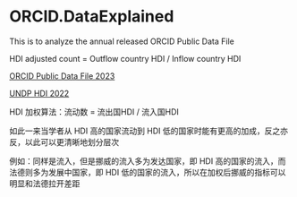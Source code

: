 # ORCID.DataExplained

This is to analyze the annual released ORCID Public Data File

HDI adjusted count = Outflow country HDI / Inflow country HDI

[ORCID Public Data File 2023](https://orcid.figshare.com/articles/dataset/ORCID_Public_Data_File_2023/24204912)

[UNDP HDI 2022](https://hdr.undp.org/sites/default/files/2023-24_HDR/HDR23-24_Statistical_Annex_HDI_Table.xlsx)

HDI 加权算法：流动数 = 流出国HDI / 流入国HDI

如此一来当学者从 HDI 高的国家流动到 HDI 低的国家时能有更高的加成，反之亦反，以此可以更清晰地划分层次

例如：同样是流入，但是挪威的流入多为发达国家，即 HDI 高的国家的流入，而法德则多为发展中国家，即 HDI 低的国家的流入，所以在加权后挪威的指标可以明显和法德拉开差距
